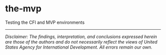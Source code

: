 # the-mvp
Testing the CFI and MVP environments

---

*Disclaimer: The findings, interpretation, and conclusions expressed herein are those of the authors and do not necessarily reflect the views of United States Agency for International Development. All errors remain our own.*